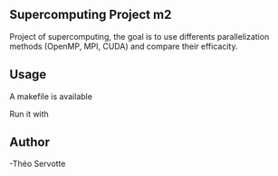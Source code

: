 ## Supercomputing Project m2
Project of supercomputing, the goal is to use differents parallelization methods (OpenMP, MPI, CUDA) and compare their efficacity.

## Usage 
A makefile is available

Run it with 


## Author

-Théo Servotte